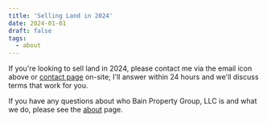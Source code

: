 ```yaml
---
title: 'Selling Land in 2024'
date: 2024-01-01
draft: false
tags:
  - about
---
```


If you're looking to sell land in 2024, please contact me via the email icon above or [contact page](/contact) on-site; I'll answer within 24 hours and we'll discuss terms that work for you.

If you have any questions about who Bain Property Group, LLC is and what we do, please see the [about](/about) page.

